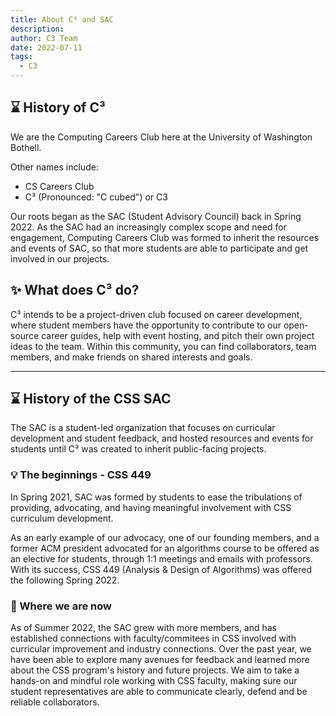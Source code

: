 ```yaml
---
title: About C³ and SAC
description: 
author: C3 Team
date: 2022-07-11
tags:
  - C3
---
```


## ⌛ History of C³
 We are the Computing Careers Club here at the University of Washington Bothell. 
 
 Other names include: 
 - CS Careers Club 
 - C³ (Pronounced: "C cubed") or C3 


Our roots began as the SAC (Student Advisory Council) back in Spring 2022. As the SAC had an increasingly complex scope and need for engagement, Computing Careers Club was formed to inherit the resources and events of SAC, so that more students are able to participate and get involved in our projects. 

## ✨ What does C³ do? 
 C³ intends to be a project-driven club focused on career development, where student members have the opportunity to contribute to our open-source career guides, help with event hosting, and pitch their own project ideas to the team. Within this community, you can find collaborators, team members, and make friends on shared interests and goals. 


<!--- https://markdownlivepreview.com/ -->  
--- 
##  ⌛ History of the CSS SAC

 The SAC is a student-led organization that focuses on curricular development and student feedback, and hosted resources and events for students until C³ was created to inherit public-facing projects. 

 
 ### 💡 The beginnings - CSS 449 

  
In Spring 2021, SAC was formed by students to ease the tribulations of providing, advocating, and having meaningful involvement with CSS curriculum development. 

 As an early example of our advocacy, one of our founding members, and a former ACM president advocated for an algorithms course to be offered as an elective for students, through 1:1 meetings and emails with professors. With its success, CSS 449 (Analysis & Design of Algorithms) was offered the following Spring 2022. 


 ###  🚀 Where we are now
 As of Summer 2022, the SAC grew with more members, and has established connections with faculty/commitees in CSS involved with curricular improvement and industry connections. Over the past year, we have been able to explore many avenues for feedback and learned more about the CSS program's history and future projects. We aim to take a hands-on and mindful role working with CSS faculty, making sure our student representatives are able to communicate clearly, defend and be reliable collaborators. 


